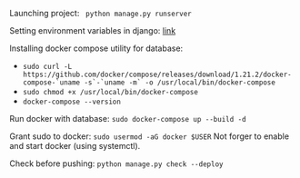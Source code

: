 Launching project: ``` python manage.py runserver```

Setting environment variables in
django: [link](https://alicecampkin.medium.com/how-to-set-up-environment-variables-in-django-f3c4db78c55f)

Installing docker compose utility for database:

- ```sudo curl -L https://github.com/docker/compose/releases/download/1.21.2/docker-compose-`uname -s`-`uname -m` -o /usr/local/bin/docker-compose```
- ```sudo chmod +x /usr/local/bin/docker-compose```
- ```docker-compose --version```

Run docker with database: ```sudo docker-compose up --build -d```

Grant sudo to docker: ```sudo usermod -aG docker $USER```
Not forger to enable and start docker (using systemctl).

Check before pushing: ```python manage.py check --deploy```